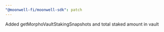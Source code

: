 ```yaml
---
"@moonwell-fi/moonwell-sdk": patch
---
```


Added getMorphoVaultStakingSnapshots and total staked amount in vault
